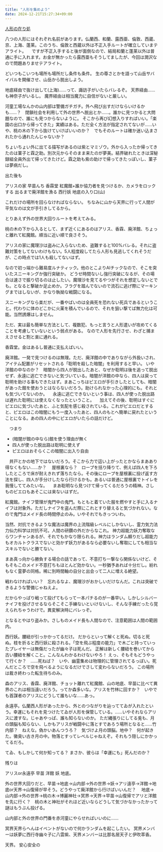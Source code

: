 ```yaml
---
title: "人形を集めよう"
date: 2024-12-21T15:27:34+09:00
---
```

[人形の在り処](人形の在り処.md)

八つの人形にはそれぞれ名前があります。仏蘭西、和蘭、露西亜、倫敦、西蔵、京、上海、蓬莱。このうち、倫敦と西蔵以外は不正入手ルートが確立していまテアライト。
　ですが不正入手すると後が面倒なので、結局和蘭と蓬莱以外は普通に手に入れます。お金が無かったら露西亜もそうしてましたが、今回は潤沢なので問題ありませテアライト。

どいつもこいつも場所も場所だし条件も条件。
生の尊さとかを語って山岳サバイバルを開催させ、山岳から脱出しよう。

地底経由で抜け出して(上海)……って、諏訪子がいたらバレるぞ。
天界経由……も神奈子がいるし。
魔界経由は相当魔力に自信がないと厳しい。

河童工場なんかの山内部は警備ガチガチ。外へ飛び出すだけならいけるかも……？　閉鎖社会を利用して外の世界へ脱出とか……。誰かに見つかると大問題なので、誰にも見つからないように。
そこから再び幻想入りすればいい。「楽園の出口から帰ってきた」実績はある。ただ全く方法が指定されてないが……いや、桃の木の下から抜けていけばいいのか？　でもそのルートは確か迷い込まされたから通れたんじゃないか？

ちょいちょい外に出てる描写があるのは紫とマミゾウ。外から入ったか帰ってきたのは菫子と霖之助。別次元からそのまま来たのが夢美。結界破れたときは深秘録組全員外出て帰ってきたけど。霖之助も紫の助けで帰ってきたっぽいし、菫子は夢病だし。


出た後も

アリスの家
早苗んち
香霖堂
紅魔館+誰か協力者を見つけるか、カメラをロックする
出るまで廃洋館を漁る
西行妖
地底の入り口(山)

これだけの場所を回らなければならない。
ちなみに山から天界に行って人間が平気なのは文が手引きしてるから。




とりあえず外の世界大回りルートを考えてみる。

桃の木の下から入るとして、まず近くにあるのはアリス、香霖、廃洋館、ちょっと離れて紅魔館。順当に近い順で良さそう。

アリスの家に魔理沙は盗みに入らないため、盗難すると100%バレる。それに盗難対策をしてないわけもない。5人程度殺してたら人形も見逃してくれそうだが、この時点では1人も殺してないはず。

なので初っ端から難易度ルナティック。他のとこよりAIチックなので、そこを突いたスニーキングか強行突破か。
どうせ時間ないし強行突破になるが、その場合は速さで振り切るのは止したい。魔理沙を見てるやつがそれを想定しないとでも。となると撃破か足止めか。フラグを踏んでないので流石に逃げ際にマーキングまではしないが、かなり執拗な戦闘になる。

スニーキングなら楽だが、一番やばいのは全員死を恐れない死兵であるということ。代わりに体のどこかに火薬を積んでいるので、それを狙い撃てば無力化は可能。当然誘爆はしません。

ただ、実は最も簡単な方法として、複数犯、もっと言うと人形遣いが攻めてくることを考慮していないという弱点がある。
なので人形を先行させ、わざと捕まえさせると割と楽に通れる。


香霖堂。金はあるし普通に支払えばいい。

廃洋館。一発で見つけるのは無理。ただ、廃洋館の中でありながら外扱いされ、アイテム配置がリセットされる「聡明を殺した暗闇」を利用すると早い。
いや洋館の中なのか？　暗闇から四人が脱出したあと、なぜか聡明は後を追って脱出せず、永遠に逃亡できないと気づいている。暗闇が洋館の中なら、四人は戻って聡明を助ける事もできたはず。まあこっちはピエロが手引きしたとしても、暗闇があった館を使おうとはならないだろう。助けられなかった心理的にも。それとも気づいてないのか。
　永遠に逃亡できないという事は、四人が使った脱出路は遅れた聡明には使えなくなったということ。
　加えてその後、聡明はすぐにピエロに気づいたあと、ふと気配を感じ殺されている。これがピエロだとすると、ピエロはこの暗闇にもう一度入ったあと、四人のもとへ簡単に戻れたということになる。あの四人の中にピエロがいたらの話だけど。

　つまり
- (暗闇が館の中なら)館を使う理由が無く
- 四人が使った脱出路は聡明に使えず
- ピエロはおそらくこの暗闇に出入り自由

　井戸とかの地下ではないだろう。そこから力で這い上がったとかならまああり得なくもない……か？
　屋根裏なら？　ロープを括り降りて、例えば四人を下ろしたところで床が耐えきれず落ちたなら。その後にロープを屋根裏に投げ返す方法を探し、四人が手分けしたなら行けるかも。あるいは普通に屋根裏でトイレを我慢しててみたいな。
　まあ聡明なら見つけて帰ってくるだろうの精神。さしものピエロもあそこには来ないはずだ。


紅魔館。ナイフ管理が鬼門中の鬼門。もともと着ていた服を燃やすと手に入るナイフは対象外。ただしナイフを盗んだ際にこれとすり替えると気づかれない。なので鬼門はメイド長の時間停止のみ。いやそれでもきっついわ。

当然、対抗できるような魔法は魔界の上流階級レベルにしかないし、霊力気力法力仙力科学は対抗不可。人間の研鑽の外だからなこれ。
神力超能力妖力奪取ならワンチャンあるが、それでもかなり限られる。神力はランダム頼りだし超能力もオカルトクラスでないと効かず妖力があるなら必要ないし奪取にしても相当なスキルでないと勝てない。

まあ真っ向から勝負する場合の話であって、不意打ち一撃なら関係ないけど、そもそもこのメイド不意打ちもほとんど効かない。一秒猶予あれば十分だし。紛れもなく霊夢の同格。稀に別時間軸の自分と出会って二人に増える絶望。

戦わなければいい？　忘れるなよ、魔理沙がおかしいだけなんだ。これは突破できるような警備じゃねえよ。

だからやっぱり戦って投げてもらって一本パチるのが一番早い。しかしシルバーナイフを投げさせるならそこそこ手練ないといけないし、そんな手練だったら覚えられちゃうわけで。異変解決時にバレっぞ。

となるとやはり盗みか。さしものメイド長も人間なので、注意範囲は人間の範囲内。


西行妖。腰紐が引っかかってるだけ。
だからといって解くと死ぬ。切ると死ぬ。枝を折ると西行妖に殺される。「空を飛ぶ程度の能力」で木ごと持っていったプレイヤーは無傷だったが幽々子は死んだ。
正解は新しく腰紐を巻いてから古い腰紐を解くこと。こんなんわかるわけないやろ！
えっ、そもそもどうやって行くか？　……死ねば？　いや、幽霊集めは物理的に管理されてるっぽい。死んだところで空を飛べるようになるだけでさして変わらないだろう。
この場所は裁き終わった転生待ちのみ。

森のアリス、香霖、廃洋館、チョット離れて紅魔館、山の地底、早苗に比べて異界のこれは相当遠いだろう。ってか森多いな。アリスを竹林に回すか？　いやでも首謀者のアリスにどうして誰もいな……あっ。


永遠亭。仏蘭西人形があったから、外とのつながりを辿っててゐが入れたという。幸運にもそれを見つけたてゐが人形を保管している。……いやそれならアリスに渡すな。じゃあやっぱ、誰も知らないのか。
ただ縄張りにしてる兎も、月の頭脳も知らない、しかもアリスが戦闘中に落とすであろう場所となると……竹内部？　ねえな。偽かいあんつうろ？　気づけよ月の頭脳。地中？　何が起きた。黴臭い古き月の中。物落とすってレベルじゃねえぞ。それもう隠しにかかってるだろ。

てゐ、もしかして何か知ってる？
まさか、彼らは「幸運にも」死んだのか？



残りは

アリスor永遠亭
早苗
洋館
妖
地底。

外の世界大回りだと、早苗→地底→山内部→外の世界→妖→アリ遠亭→洋館→地底or天界→山復帰が早そう。どうやって廃洋館から行けばいいんだ？　
地底→山内部→外の世界→桃の木→博麗神社→冥界→天界→早苗→山復帰でアリと洋館を先に行く？　桃の木と神社がそれほど近いならどうして気づかなかったかって謎はもうぶん投げる。

山内部と外の世界の門番を赤河童にやらせればいいのに……

冥界天界らへんはイベントがないので何かランダムを起こしたい。
冥界メンバーは妖夢に西行寺幽々子に八雲紫、天界メンバーは比那名居天子と伊吹萃香。

天界。
安心安全の
